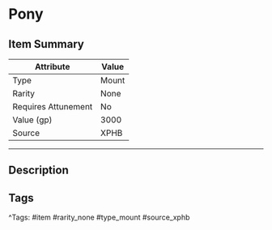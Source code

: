 # Pony

## Item Summary

| Attribute            | Value                        |
|----------------------|------------------------------|
| Type                 | Mount |
| Rarity               | None             |
| Requires Attunement  | No                |
| Value (gp)           | 3000    |
| Source               | XPHB |

---

## Description



## Tags

^Tags: #item #rarity_none #type_mount #source_xphb